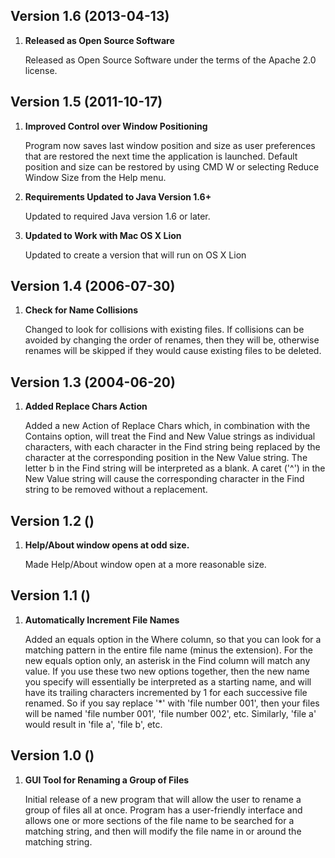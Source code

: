 
## Version 1.6 (2013-04-13)

1. **Released as Open Source Software**

    Released as Open Source Software under the terms of the Apache 2.0 license.


## Version 1.5 (2011-10-17)

1. **Improved Control over Window Positioning**

    Program now saves last window position and size as user preferences that are restored the next time the application is launched. Default position and size can be restored by using CMD W or selecting Reduce Window Size from the Help menu.

2. **Requirements Updated to Java Version 1.6+**

    Updated to required Java version 1.6 or later.

3. **Updated to Work with Mac OS X Lion**

    Updated to create a version that will run on OS X Lion


## Version 1.4 (2006-07-30)

1. **Check for Name Collisions**

    Changed to look for collisions with existing files. If collisions can be avoided by changing the order of renames, then they will be, otherwise renames will be skipped if they would cause existing files to be deleted.


## Version 1.3 (2004-06-20)

1. **Added Replace Chars Action**

    Added a new Action of Replace Chars which, in combination with the Contains option, will treat the Find and New Value strings as individual characters, with each character in the Find string being replaced by the character at the corresponding position in the New Value string. The letter b in the Find string will be interpreted as a blank. A caret ('^') in the New Value string will cause the corresponding character in the Find string to be removed without a replacement.


## Version 1.2 ()

1. **Help/About window opens at odd size.**

    Made Help/About window open at a more reasonable size.


## Version 1.1 ()

1. **Automatically Increment File Names**

    Added an equals option in the Where column, so that you can look for a matching pattern in the entire file name (minus the extension). For the new equals option only, an asterisk in the Find column will match any value. If you use these two new options together, then the new name you specify will essentially be interpreted as a starting name, and will have its trailing characters incremented by 1 for each successive file renamed. So if you say replace '*' with 'file number 001', then your files will be named 'file number 001', 'file number 002', etc. Similarly, 'file a' would result in 'file a', 'file b', etc.


## Version 1.0 ()

1. **GUI Tool for Renaming a Group of Files**

    Initial release of a new program that will allow the user to rename a group of files all at once. Program has a user-friendly interface and allows one or more sections of the file name to be searched for a matching string, and then will modify the file name in or around the matching string.

